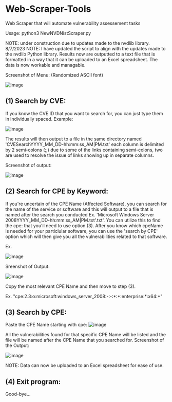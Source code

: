 # Web-Scraper-Tools
Web Scraper that will automate vulnerability assessement tasks

Usage: python3 NewNVDNistScraper.py

NOTE: under construction due to updates made to the nvdlib library. 8/7/2023
NOTE: I have updated the script to align with the updates made to the nvdlib Python library.
      Results now are outputted to a text file that is formatted in a way that it can be 
      uploaded to an Excel spreadsheet. The data is now workable and managable. 





Screenshot of Menu: (Randomized ASCII font)

![image](https://user-images.githubusercontent.com/102625690/160985225-90e53470-f35c-4e3c-b0d0-a977b2babbc5.png)



<h2>(1) Search by CVE:</h2>
If you know the CVE ID that you want to search for, you can just type them in individually spaced.
Example:

![image](https://user-images.githubusercontent.com/102625690/160985481-0256cb99-8203-45db-8943-5b7166035e88.png)

The results will then output to a file in the same directory named 'CVESearchYYYY_MM_DD-hh:mm:ss_AM|PM.txt'
each column is delimited by 2 semi-colons (;;) due to some of the links containing semi-colons, two are used to resolve
the issue of links showing up in separate columns.

Screenshot of output:

![image](https://user-images.githubusercontent.com/102625690/160985948-833bff9e-1fb4-47c3-b2ee-e4580d5488d9.png)



<h2>(2) Search for CPE by Keyword:</h2>

If you're uncertain of the CPE Name (Affected Software), you can search for the name of the service or software and this will output to a file that is named after the search you conducted Ex. 'Microsoft Windows Server 2008YYYY_MM_DD-hh:mm:ss_AM|PM.txt'.txt'. You can utilize this to find the cpe: that you'll need to use option (3). After you know 
which cpeName is needed for your particiular software, you can use the 'search by CPE' option which will then give you all the vulnerabilities related to that software.

Ex.

![image](https://user-images.githubusercontent.com/102625690/160989150-b5e22992-83b6-40b2-b1b9-77d7158ffd20.png)


Sreenshot of Output:


![image](https://user-images.githubusercontent.com/102625690/160987465-281e1875-8583-4bef-b7c9-171feefd91a1.png)

<p>Copy the most relevant CPE Name and then move to step (3).</p>

<p>Ex. "cpe:2.3:o:microsoft:windows_server_2008:-:-:*:*:enterprise:*:x64:*"</p>

<h2>(3) Search by CPE:</h2>

Paste the CPE Name starting with cpe:
![image](https://user-images.githubusercontent.com/102625690/160988054-d5d4c06e-578f-4d3f-8976-c1066d300a89.png)

All the vulnerabilities found for that specific CPE Name will be listed and the file will be named after the CPE Name that you searched for.
Screenshot of the Output:

![image](https://user-images.githubusercontent.com/102625690/160988298-be069588-b3ba-4b48-9914-05ce7d29aa2e.png)

NOTE: Data can now be uploaded to an Excel spreadsheet for ease of use.

<h2>(4) Exit program:</h2>

Good-bye...




